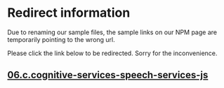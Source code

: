 # Redirect information

Due to renaming our sample files, the sample links on our NPM page are temporarily pointing to the wrong url. 

Please click the link below to be redirected. Sorry for the inconvenience.

## [06.c.cognitive-services-speech-services-js](./../../06.c.cognitive-services-speech-services-js/README.md)